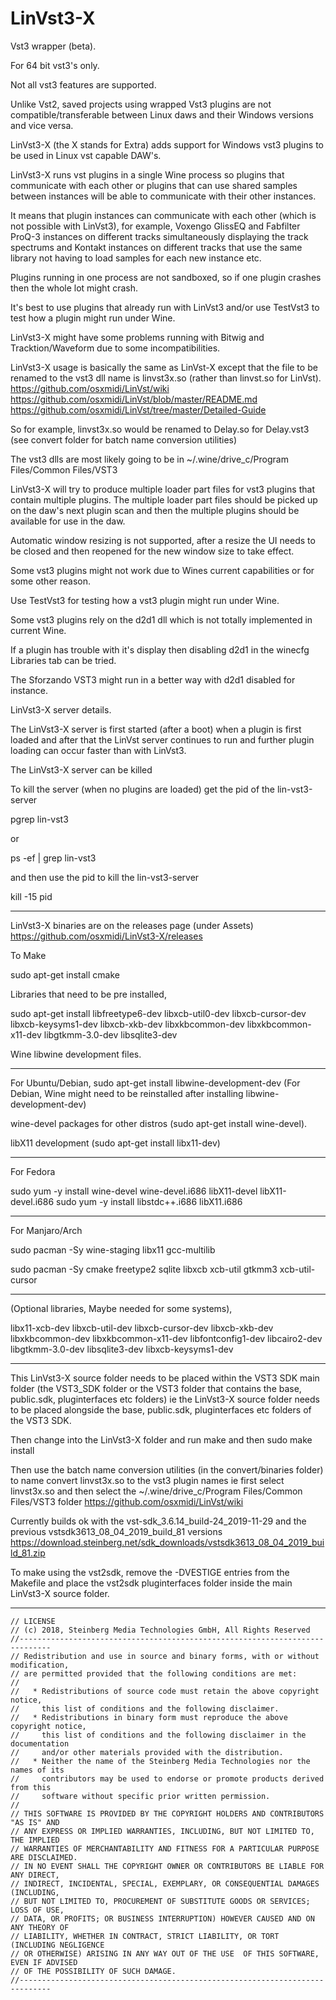 # LinVst3-X

Vst3 wrapper (beta).

For 64 bit vst3's only.

Not all vst3 features are supported.

Unlike Vst2, saved projects using wrapped Vst3 plugins are not compatible/transferable between Linux daws and their Windows versions and vice versa.

LinVst3-X (the X stands for Extra) adds support for Windows vst3 plugins to be used in Linux vst capable DAW's.

LinVst3-X runs vst plugins in a single Wine process so plugins that communicate with each other or plugins that can use shared samples between instances will be able to communicate with their other instances.

It means that plugin instances can communicate with each other (which is not possible with LinVst3), for example, Voxengo GlissEQ and Fabfilter ProQ-3 instances on different tracks simultaneously displaying the track spectrums and Kontakt instances on different tracks that use the same library not having to load samples for each new instance etc.

Plugins running in one process are not sandboxed, so if one plugin crashes then the whole lot might crash.

It's best to use plugins that already run with LinVst3 and/or use TestVst3 to test how a plugin might run under Wine.

LinVst3-X might have some problems running with Bitwig and Tracktion/Waveform due to some incompatibilities.

LinVst3-X usage is basically the same as LinVst-X except that the file to be renamed to the vst3 dll name is linvst3x.so (rather than linvst.so for LinVst). https://github.com/osxmidi/LinVst/wiki https://github.com/osxmidi/LinVst/blob/master/README.md https://github.com/osxmidi/LinVst/tree/master/Detailed-Guide

So for example, linvst3x.so would be renamed to Delay.so for Delay.vst3 (see convert folder for batch name conversion utilities)

The vst3 dlls are most likely going to be in ~/.wine/drive_c/Program Files/Common Files/VST3

LinVst3-X will try to produce multiple loader part files for vst3 plugins that contain multiple plugins. 
The multiple loader part files should be picked up on the daw's next plugin scan and then the multiple plugins should be available for use in the daw.

Automatic window resizing is not supported, after a resize the UI needs to be closed and then reopened for the new window size to take effect.

Some vst3 plugins might not work due to Wines current capabilities or for some other reason.

Use TestVst3 for testing how a vst3 plugin might run under Wine.

Some vst3 plugins rely on the d2d1 dll which is not totally implemented in current Wine.

If a plugin has trouble with it's display then disabling d2d1 in the winecfg Libraries tab can be tried.

The Sforzando VST3 might run in a better way with d2d1 disabled for instance.

LinVst3-X server details.

The LinVst3-X server is first started (after a boot) when a plugin is first loaded and after that the LinVst server continues to run and further plugin loading can occur faster than with LinVst3.

The LinVst3-X server can be killed

To kill the server (when no plugins are loaded) get the pid of the lin-vst3-server

pgrep lin-vst3

or

ps -ef | grep lin-vst3

and then use the pid to kill the lin-vst3-server

kill -15 pid

-------

LinVst3-X binaries are on the releases page (under Assets) https://github.com/osxmidi/LinVst3-X/releases

To Make

sudo apt-get install cmake

Libraries that need to be pre installed, 

sudo apt-get install libfreetype6-dev libxcb-util0-dev libxcb-cursor-dev libxcb-keysyms1-dev libxcb-xkb-dev libxkbcommon-dev libxkbcommon-x11-dev libgtkmm-3.0-dev libsqlite3-dev

Wine libwine development files.

------

For Ubuntu/Debian, sudo apt-get install libwine-development-dev (For Debian, Wine might need to be reinstalled after installing libwine-development-dev)

wine-devel packages for other distros (sudo apt-get install wine-devel).

libX11 development (sudo apt-get install libx11-dev)

------

For Fedora 

sudo yum -y install wine-devel wine-devel.i686 libX11-devel libX11-devel.i686
sudo yum -y install libstdc++.i686 libX11.i686

------

For Manjaro/Arch

sudo pacman -Sy wine-staging libx11 gcc-multilib

sudo pacman -Sy cmake freetype2 sqlite libxcb xcb-util gtkmm3 xcb-util-cursor

------

(Optional libraries, Maybe needed for some systems),

libx11-xcb-dev
libxcb-util-dev
libxcb-cursor-dev
libxcb-xkb-dev
libxkbcommon-dev
libxkbcommon-x11-dev
libfontconfig1-dev
libcairo2-dev
libgtkmm-3.0-dev
libsqlite3-dev
libxcb-keysyms1-dev

-------

This LinVst3-X source folder needs to be placed within the VST3 SDK main folder (the VST3_SDK folder or the VST3 folder that contains the base, public.sdk, pluginterfaces etc folders) ie the LinVst3-X source folder needs to be placed alongside the base, public.sdk, pluginterfaces etc folders of the VST3 SDK.

Then change into the LinVst3-X folder and run make and then sudo make install

Then use the batch name conversion utilities (in the convert/binaries folder) to name convert linvst3x.so to the vst3 plugin names ie first select linvst3x.so and then select the ~/.wine/drive_c/Program Files/Common Files/VST3 folder https://github.com/osxmidi/LinVst/wiki

Currently builds ok with the vst-sdk_3.6.14_build-24_2019-11-29 and the previous vstsdk3613_08_04_2019_build_81 versions https://download.steinberg.net/sdk_downloads/vstsdk3613_08_04_2019_build_81.zip

To make using the vst2sdk, remove the -DVESTIGE entries from the Makefile and place the vst2sdk pluginterfaces folder inside the main LinVst3-X source folder.

----------

````//-----------------------------------------------------------------------------
// LICENSE
// (c) 2018, Steinberg Media Technologies GmbH, All Rights Reserved
//-----------------------------------------------------------------------------
// Redistribution and use in source and binary forms, with or without modification,
// are permitted provided that the following conditions are met:
// 
//   * Redistributions of source code must retain the above copyright notice, 
//     this list of conditions and the following disclaimer.
//   * Redistributions in binary form must reproduce the above copyright notice,
//     this list of conditions and the following disclaimer in the documentation 
//     and/or other materials provided with the distribution.
//   * Neither the name of the Steinberg Media Technologies nor the names of its
//     contributors may be used to endorse or promote products derived from this 
//     software without specific prior written permission.
// 
// THIS SOFTWARE IS PROVIDED BY THE COPYRIGHT HOLDERS AND CONTRIBUTORS "AS IS" AND
// ANY EXPRESS OR IMPLIED WARRANTIES, INCLUDING, BUT NOT LIMITED TO, THE IMPLIED 
// WARRANTIES OF MERCHANTABILITY AND FITNESS FOR A PARTICULAR PURPOSE ARE DISCLAIMED. 
// IN NO EVENT SHALL THE COPYRIGHT OWNER OR CONTRIBUTORS BE LIABLE FOR ANY DIRECT, 
// INDIRECT, INCIDENTAL, SPECIAL, EXEMPLARY, OR CONSEQUENTIAL DAMAGES (INCLUDING, 
// BUT NOT LIMITED TO, PROCUREMENT OF SUBSTITUTE GOODS OR SERVICES; LOSS OF USE, 
// DATA, OR PROFITS; OR BUSINESS INTERRUPTION) HOWEVER CAUSED AND ON ANY THEORY OF 
// LIABILITY, WHETHER IN CONTRACT, STRICT LIABILITY, OR TORT (INCLUDING NEGLIGENCE 
// OR OTHERWISE) ARISING IN ANY WAY OUT OF THE USE  OF THIS SOFTWARE, EVEN IF ADVISED
// OF THE POSSIBILITY OF SUCH DAMAGE.
//-----------------------------------------------------------------------------
